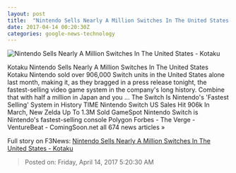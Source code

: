 ```yaml
---
layout: post
title:  "Nintendo Sells Nearly A Million Switches In The United States - Kotaku"
date: 2017-04-14 00:20:30Z
categories: google-news-technology
---
```


![Nintendo Sells Nearly A Million Switches In The United States - Kotaku](https://i.kinja-img.com/gawker-media/image/upload/s--Nw7kGrsl--/c_fill,fl_progressive,g_center,h_900,q_80,w_1600/ufdo1q2ns5dfq7zzljsp.png)

Kotaku Nintendo Sells Nearly A Million Switches In The United States Kotaku Nintendo sold over 906,000 Switch units in the United States alone last month, making it, as they bragged in a press release tonight, the fastest-selling video game system in the company's long history. Combine that with half a million in Japan and you ... The Switch Is Nintendo's 'Fastest Selling' System in History TIME Nintendo Switch US Sales Hit 906k In March, New Zelda Up To 1.3M Sold GameSpot Nintendo Switch is Nintendo's fastest-selling console Polygon Forbes - The Verge - VentureBeat - ComingSoon.net all 674 news articles »


Full story on F3News: [Nintendo Sells Nearly A Million Switches In The United States - Kotaku](http://www.f3nws.com/n/tUHz4E)

> Posted on: Friday, April 14, 2017 5:20:30 AM
